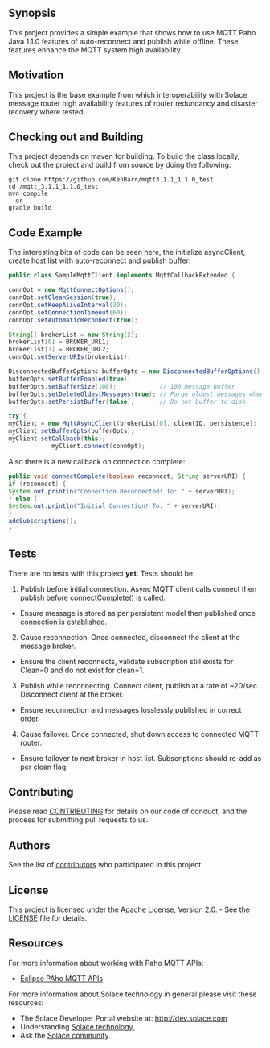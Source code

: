 ## Synopsis

This project provides a simple example that shows how to use MQTT Paho Java 1.1.0 features of auto-reconnect and publish while offline.  These features enhance the MQTT system high availability. 

## Motivation

This project is the base example from which interoperability with Solace message router high availability features of router redundancy and disaster recovery where tested. 

## Checking out and Building

This project depends on maven for building. To build the class locally, check out the project and build from source by doing the following:

    git clone https://github.com/KenBarr/mqtt3.1.1_1.1.0_test
    cd /mqtt_3.1.1_1.1.0_test
    mvn compile
      or
    gradle build
   
## Code Example

The interesting bits of code can be seen here, the initialize asyncClient, create host list with auto-reconnect and publish buffer:

```java
public class SampleMqttClient implements MqttCallbackExtended {

connOpt = new MqttConnectOptions();
connOpt.setCleanSession(true);
connOpt.setKeepAliveInterval(30);
connOpt.setConnectionTimeout(60);
connOpt.setAutomaticReconnect(true);

String[] brokerList = new String[2];
brokerList[0] = BROKER_URL1;
brokerList[1] = BROKER_URL2;
connOpt.setServerURIs(brokerList);

DisconnectedBufferOptions bufferOpts = new DisconnectedBufferOptions();
bufferOpts.setBufferEnabled(true);
bufferOpts.setBufferSize(100);            // 100 message buffer
bufferOpts.setDeleteOldestMessages(true); // Purge oldest messages when buffer is full
bufferOpts.setPersistBuffer(false);       // Do not buffer to disk

try {
myClient = new MqttAsyncClient(brokerList[0], clientID, persistence);
myClient.setBufferOpts(bufferOpts);
myClient.setCallback(this);
            myClient.connect(connOpt);
```

Also there is a new callback on connection complete:

```java
public void connectComplete(boolean reconnect, String serverURI) {
if (reconnect) {
System.out.println("Connection Reconnected! To: " + serverURI);
} else {
System.out.println("Initial Connection! To: " + serverURI);
}
addSubscriptions();
}
```

## Tests

There are no tests with this project **yet**. 
Tests should be: 

1. Publish before initial connection.  Async MQTT client calls connect then publish before connectComplete() is called.
- Ensure message is stored as per persistent model then published once connection is established.
2. Cause reconnection. Once connected, disconnect the client at the message broker.
- Ensure the client reconnects, validate subscription still exists for Clean=0 and do not exist for clean=1.
3. Publish while reconnecting.  Connect client, publish at a rate of ~20/sec.  Disconnect client at the broker.
- Ensure reconnection and messages losslessly published in correct order.
4. Cause failover.  Once connected, shut down access to connected MQTT router.
- Ensure failover to next broker in host list. Subscriptions should re-add as per clean flag.

## Contributing

Please read [CONTRIBUTING](CONTRIBUTING.md) for details on our code of conduct, and the process for submitting pull requests to us.

## Authors

See the list of [contributors](https://github.com/SolaceLabs/mqtt3.1.1_1.1.0_test/graphs/contributors) who participated in this project.

## License

This project is licensed under the Apache License, Version 2.0. - See the [LICENSE](LICENSE) file for details.

## Resources

For more information about working with Paho MQTT APIs:
- [Eclipse PAho MQTT APIs](http://www.eclipse.org/paho/)

For more information about Solace technology in general please visit these resources:
- The Solace Developer Portal website at: http://dev.solace.com
- Understanding [Solace technology.](http://dev.solace.com/tech/)
- Ask the [Solace community](http://dev.solace.com/community/).
